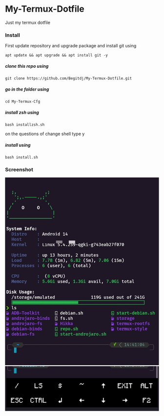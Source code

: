 # My-Termux-Dotfile
Just my termux dotfile
### Install
First update repository and upgrade package and install git using
````
apt update && apt upgrade && apt install git -y
````
##### clone this repo using 
````
git clone https://github.com/Begitdj/My-Termux-Dotfile.git
````
##### go in the folder using 
````
cd My-Termux-Cfg
````
##### install zsh using 
````
bash installzsh.sh
````
on the questions of change shell type y
##### install using 
````
bash install.sh
````
### Screenshot
![Image](/image.jpg)
![Image2](/image2.jpg)
